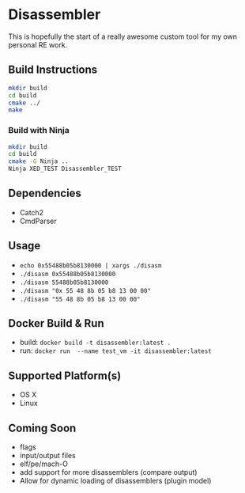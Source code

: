 # Disassembler

This is hopefully the start of a really awesome custom tool for my own personal RE work.

## Build Instructions
```bash
mkdir build
cd build
cmake ../
make
```
### Build with Ninja
```bash
mkdir build
cd build
cmake -G Ninja ..
Ninja XED_TEST Disassembler_TEST
```

## Dependencies 
- Catch2
- CmdParser

## Usage
- `echo 0x55488b05b8130000 | xargs ./disasm`
- `./disasm 0x55488b05b8130000`
- `./disasm 55488b05b8130000`
- `./disasm "0x 55 48 8b 05 b8 13 00 00"`
- `./disasm "55 48 8b 05 b8 13 00 00"`

## Docker Build & Run
- build: `docker build -t disassembler:latest .`
- run: `docker run  --name test_vm -it disassembler:latest`

## Supported Platform(s)
- OS X
- Linux

## Coming Soon
- flags
- input/output files
- elf/pe/mach-O
- add support for more disassemblers (compare output)
- Allow for dynamic loading of disassemblers (plugin model)